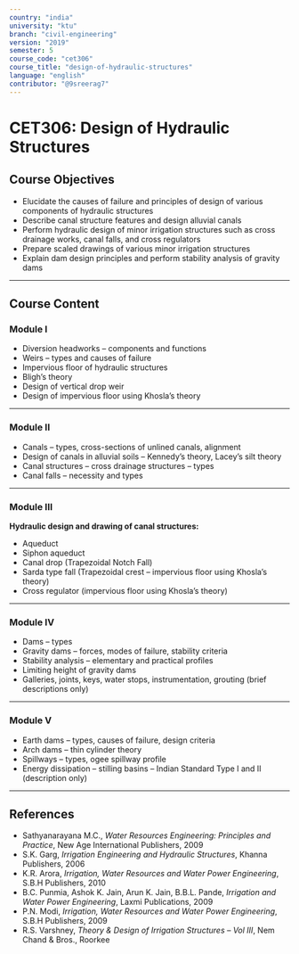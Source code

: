 ```yaml
---
country: "india"
university: "ktu"
branch: "civil-engineering"
version: "2019"
semester: 5
course_code: "cet306"
course_title: "design-of-hydraulic-structures"
language: "english"
contributor: "@9sreerag7"
---
```


# CET306: Design of Hydraulic Structures

## Course Objectives

- Elucidate the causes of failure and principles of design of various components of hydraulic structures  
- Describe canal structure features and design alluvial canals  
- Perform hydraulic design of minor irrigation structures such as cross drainage works, canal falls, and cross regulators  
- Prepare scaled drawings of various minor irrigation structures  
- Explain dam design principles and perform stability analysis of gravity dams  

---

## Course Content

### Module I

- Diversion headworks – components and functions  
- Weirs – types and causes of failure  
- Impervious floor of hydraulic structures  
- Bligh’s theory  
- Design of vertical drop weir  
- Design of impervious floor using Khosla’s theory  

---

### Module II

- Canals – types, cross-sections of unlined canals, alignment  
- Design of canals in alluvial soils – Kennedy’s theory, Lacey’s silt theory  
- Canal structures – cross drainage structures – types  
- Canal falls – necessity and types  

---

### Module III

**Hydraulic design and drawing of canal structures:**  
- Aqueduct  
- Siphon aqueduct  
- Canal drop (Trapezoidal Notch Fall)  
- Sarda type fall (Trapezoidal crest – impervious floor using Khosla’s theory)  
- Cross regulator (impervious floor using Khosla’s theory)  

---

### Module IV

- Dams – types  
- Gravity dams – forces, modes of failure, stability criteria  
- Stability analysis – elementary and practical profiles  
- Limiting height of gravity dams  
- Galleries, joints, keys, water stops, instrumentation, grouting (brief descriptions only)  

---

### Module V

- Earth dams – types, causes of failure, design criteria  
- Arch dams – thin cylinder theory  
- Spillways – types, ogee spillway profile  
- Energy dissipation – stilling basins – Indian Standard Type I and II (description only)  

---

## References

- Sathyanarayana M.C., *Water Resources Engineering: Principles and Practice*, New Age International Publishers, 2009  
- S.K. Garg, *Irrigation Engineering and Hydraulic Structures*, Khanna Publishers, 2006  
- K.R. Arora, *Irrigation, Water Resources and Water Power Engineering*, S.B.H Publishers, 2010  
- B.C. Punmia, Ashok K. Jain, Arun K. Jain, B.B.L. Pande, *Irrigation and Water Power Engineering*, Laxmi Publications, 2009  
- P.N. Modi, *Irrigation, Water Resources and Water Power Engineering*, S.B.H Publishers, 2009  
- R.S. Varshney, *Theory & Design of Irrigation Structures – Vol III*, Nem Chand & Bros., Roorkee  

